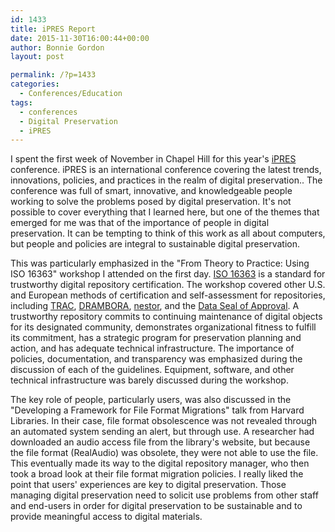 ```yaml
---
id: 1433
title: iPRES Report
date: 2015-11-30T16:00:44+00:00
author: Bonnie Gordon
layout: post

permalink: /?p=1433
categories:
  - Conferences/Education
tags:
  - conferences
  - Digital Preservation
  - iPRES
---
```

<span style="font-weight: 400">I spent the first week of November in Chapel Hill for this year's <a href="http://ipres2015.web.unc.edu/" target="_blank">iPRES </a>conference. iPRES is an international conference covering the latest trends, innovations, policies, and practices in the realm of digital preservation.. The conference was full of smart, innovative, and knowledgeable people working to solve the problems posed by digital preservation. It's not possible to cover everything that I learned here, but one of the themes that emerged for me was that of the importance of people in digital preservation. It can be tempting to think of this work as all about computers, but people and policies are integral to sustainable digital preservation.</span>

<!--more-->

<span style="font-weight: 400">This was particularly emphasized in the "From Theory to Practice: Using ISO 16363" workshop I attended on the first day. </span>[<span style="font-weight: 400">ISO 16363</span>](https://www.crl.edu/archiving-preservation/digital-archives/metrics-assessing-and-certifying/iso16363) <span style="font-weight: 400">is a standard for trustworthy digital repository certification. The workshop covered other U.S. and European methods of certification and self-assessment for repositories, including </span>[<span style="font-weight: 400">TRAC</span>](https://www.crl.edu/archiving-preservation/digital-archives/metrics-assessing-and-certifying/trac)<span style="font-weight: 400">, </span>[<span style="font-weight: 400">DRAMBORA</span>](http://www.dcc.ac.uk/resources/repository-audit-and-assessment/drambora)<span style="font-weight: 400">, </span>[<span style="font-weight: 400">nestor</span>](http://www.dcc.ac.uk/resources/repository-audit-and-assessment/nestor)<span style="font-weight: 400">, and the </span>[<span style="font-weight: 400">Data Seal of Approval</span>](http://www.data-archive.ac.uk/media/57322/dsa_overview.pdf)<span style="font-weight: 400">. A trustworthy repository commits to continuing maintenance of digital objects for its designated community, demonstrates organizational fitness to fulfill its commitment, has a strategic program for preservation planning and action, and has adequate technical infrastructure. The importance of policies, documentation, and transparency was emphasized during the discussion of each of the guidelines. Equipment, software, and other technical infrastructure was barely discussed during the workshop.</span>

<span style="font-weight: 400">The key role of people, particularly users, was also discussed in the "Developing a Framework for File Format Migrations" talk from Harvard Libraries. In their case, file format obsolescence was not revealed through an automated system sending an alert, but through use. A researcher had downloaded an audio access file from the library's website, but because the file format (RealAudio) was obsolete, they were not able to use the file. This eventually made its way to the digital repository manager, who then took a broad look at their file format migration policies. I really liked the point that users' experiences are key to digital preservation. Those managing digital preservation need to solicit use problems from other staff and end-users in order for digital preservation to be sustainable and to provide meaningful access to digital materials.</span>